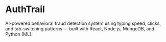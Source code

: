 # AuthTrail
AI-powered behavioral fraud detection system using typing speed, clicks, and tab-switching patterns — built with React, Node.js, MongoDB, and Python (ML).

